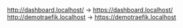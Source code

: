 http://dashboard.localhost/ → https://dashboard.localhost/
http://demotraefik.localhost → https://demotraefik.localhost

